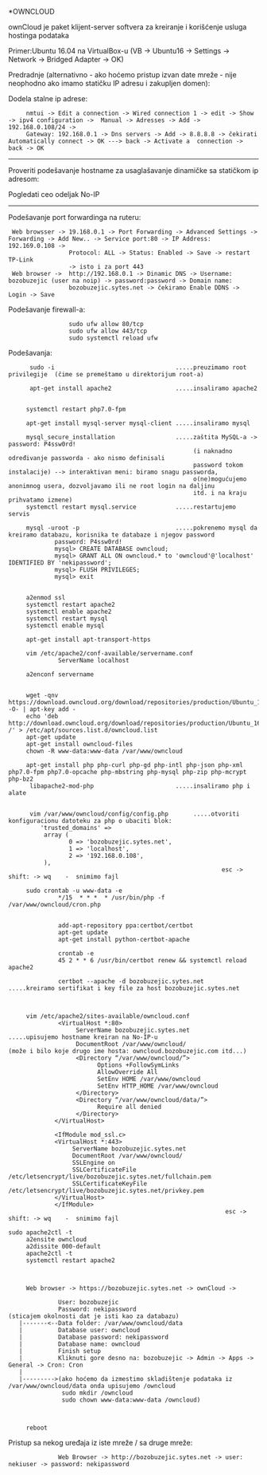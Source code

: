 *OWNCLOUD

ownCloud je paket klijent-server softvera za kreiranje i korišćenje usluga hostinga podataka


Primer:Ubuntu 16.04 na VirtualBox-u (VB -> Ubuntu16 -> Settings -> Network -> Bridged Adapter -> OK)


Predradnje (alternativno - ako hoćemo pristup izvan date mreže - nije neophodno ako imamo statičku IP adresu i zakupljen domen):

Dodela stalne ip adrese:

         nmtui -> Edit a connection -> Wired connection 1 -> edit -> Show -> ipv4 configuration ->  Manual -> Adresses -> Add -> 192.168.0.108/24 ->
         Gateway: 192.168.0.1 -> Dns servers -> Add -> 8.8.8.8 -> čekirati Automatically connect -> OK ---> back -> Activate a  connection -> back -> OK
---
Proveriti podešavanje hostname za usaglašavanje dinamičke sa statičkom ip adresom:          

Pogledati ceo odeljak No-IP 

---         
Podešavanje port forwardinga na ruteru:
 
     Web browsser -> 19.168.0.1 -> Port Forwarding -> Advanced Settings -> Forwarding -> Add New.. -> Service port:80 -> IP Address: 192.169.0.108 ->
                     Protocol: ALL -> Status: Enabled -> Save -> restart TP-Link
                     -> isto i za port 443
     Web browser ->  http://192.168.0.1 -> Dinamic DNS -> Username: bozobuzejic (user na noip) -> password:password -> Domain name:
                     bozobuzejic.sytes.net -> čekiramo Enable DDNS -> Login -> Save
         
Podešavanje firewall-a: 
     
                     sudo ufw allow 80/tcp
                     sudo ufw allow 443/tcp
                     sudo systemctl reload ufw

Podešavanja:                     

          sudo -i                                  .....preuzimamo root privilegije  (čime se premeštamo u direktorijum root-a)
         
          apt-get install apache2                  .....insaliramo apache2
               
               
         systemctl restart php7.0-fpm
        
         apt-get install mysql-server mysql-client .....insaliramo mysql
        
         mysql_secure_installation                 .....zaštita MySQL-a -> password: P4ssw0rd!
                                                        (i naknadno određivanje passworda - ako nismo definisali 
                                                        password tokom instalacije) --> interaktivan meni: biramo snagu passworda, 
                                                        o(ne)mogućujemo anonimnog usera, dozvoljavamo ili ne root login na daljinu 
                                                        itd. i na kraju prihvatamo izmene)
         systemctl restart mysql.service           .....restartujemo servis                                            
              
         mysql -uroot -p                           .....pokrenemo mysql da kreiramo databazu, korisnika te databaze i njegov password
                 password: P4ssw0rd!
                 mysql> CREATE DATABASE owncloud;
                 mysql> GRANT ALL ON owncloud.* to 'owncloud'@'localhost' IDENTIFIED BY 'nekipassword';
                 mysql> FLUSH PRIVILEGES;
                 mysql> exit                                              
         
         
         a2enmod ssl
         systemctl restart apache2
         systemctl enable apache2 
         systemctl restart mysql
         systemctl enable mysql
         
         apt-get install apt-transport-https
               
         vim /etc/apache2/conf-available/servername.conf     
                  ServerName localhost
                  
         a2enconf servername
          
               
         wget -qnv https://download.owncloud.org/download/repositories/production/Ubuntu_16.04/Release.key -O- | apt-key add -
         echo 'deb http://download.owncloud.org/download/repositories/production/Ubuntu_16.04/ /' > /etc/apt/sources.list.d/owncloud.list
         apt-get update
         apt-get install owncloud-files
         chown -R www-data:www-data /var/www/owncloud
         
         apt-get install php php-curl php-gd php-intl php-json php-xml php7.0-fpm php7.0-opcache php-mbstring php-mysql php-zip php-mcrypt php-bz2 
          libapache2-mod-php                       .....insaliramo php i alate
          
          
          vim /var/www/owncloud/config/config.php       .....otvoriti konfiguracionu datoteku za php o ubaciti blok:
             'trusted_domains' =>
              array (
                     0 => 'bozobuzejic.sytes.net',
                     1 => 'localhost',
                     2 => '192.168.0.108',
              ),
                                                                esc -> shift: -> wq    -  snimimo fajl
                                                                
         sudo crontab -u www-data -e
                  */15  * * *  * /usr/bin/php -f /var/www/owncloud/cron.php
                  
                  
                  add-apt-repository ppa:certbot/certbot
                  apt-get update
                  apt-get install python-certbot-apache
                  
                  crontab -e
                  45 2 * * 6 /usr/bin/certbot renew && systemctl reload apache2
                  
                  certbot --apache -d bozobuzejic.sytes.net                               .....kreiramo sertifikat i key file za host bozobuzejic.sytes.net
         
  
         
         vim /etc/apache2/sites-available/owncloud.conf   
                  <VirtualHost *:80>
                       ServerName bozobuzejic.sytes.net                                    .....upisujemo hostname kreiran na No-IP-u 
                       DocumentRoot /var/www/owncloud/                                          (može i bilo koje drugo ime hosta: owncloud.bozobuzejic.com itd...)    
                       <Directory “/var/www/owncloud/”>                                                    
                             Options +FollowSymLinks
                             AllowOverride All
                             SetEnv HOME /var/www/owncloud
                             SetEnv HTTP_HOME /var/www/owncloud
                       </Directory>
                       <Directory “/var/www/owncloud/data/”>
                             Require all denied
                       </Directory>
                 </VirtualHost> 
                 
                 <IfModule mod_ssl.c>
                 <VirtualHost *:443>
                      ServerName bozobuzejic.sytes.net
                      DocumentRoot /var/www/owncloud/ 
                      SSLEngine on
                      SSLCertificateFile /etc/letsencrypt/live/bozobuzejic.sytes.net/fullchain.pem
                      SSLCertificateKeyFile /etc/letsencrypt/live/bozobuzejic.sytes.net/privkey.pem
                 </VirtualHost>
                 </IfModule>
                                                                 esc -> shift: -> wq    -  snimimo fajl
          
    sudo apache2ctl -t
         a2ensite owncloud
         a2dissite 000-default
         apache2ctl -t
         systemctl restart apache2   
         
         

         Web browser -> https://bozobuzejic.sytes.net -> ownCloud ->
                  
                  User: bozobuzejic
                  Password: nekipassword                             (sticajem okolnosti dat je isti kao za databazu)
       |-------<--Data folder: /var/www/owncloud/data
       |          Database user: owncloud
       |          Database password: nekipassword
       |          Database name: owncloud
       |          Finish setup
       |          Kliknuti gore desno na: bozobuzejic -> Admin -> Apps -> General -> Cron: Cron
       |
       |--------->(ako hoćemo da izmestimo skladištenje podataka iz /var/www/owncloud/data onda upisujemo /owncloud
                   sudo mkdir /owncloud
                   sudo chown www-data:www-data /owncloud)
                 
    
                  
         reboot
                  
                  
  Pristup sa nekog uređaja iz iste mreže / sa druge mreže:
      
                  Web Browser -> http://bozobuzejic.sytes.net -> user: nekiuser -> password: nekipassword
                  
                  
